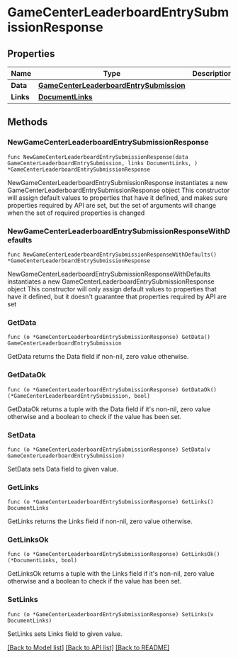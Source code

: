 # GameCenterLeaderboardEntrySubmissionResponse

## Properties

Name | Type | Description | Notes
------------ | ------------- | ------------- | -------------
**Data** | [**GameCenterLeaderboardEntrySubmission**](GameCenterLeaderboardEntrySubmission.md) |  | 
**Links** | [**DocumentLinks**](DocumentLinks.md) |  | 

## Methods

### NewGameCenterLeaderboardEntrySubmissionResponse

`func NewGameCenterLeaderboardEntrySubmissionResponse(data GameCenterLeaderboardEntrySubmission, links DocumentLinks, ) *GameCenterLeaderboardEntrySubmissionResponse`

NewGameCenterLeaderboardEntrySubmissionResponse instantiates a new GameCenterLeaderboardEntrySubmissionResponse object
This constructor will assign default values to properties that have it defined,
and makes sure properties required by API are set, but the set of arguments
will change when the set of required properties is changed

### NewGameCenterLeaderboardEntrySubmissionResponseWithDefaults

`func NewGameCenterLeaderboardEntrySubmissionResponseWithDefaults() *GameCenterLeaderboardEntrySubmissionResponse`

NewGameCenterLeaderboardEntrySubmissionResponseWithDefaults instantiates a new GameCenterLeaderboardEntrySubmissionResponse object
This constructor will only assign default values to properties that have it defined,
but it doesn't guarantee that properties required by API are set

### GetData

`func (o *GameCenterLeaderboardEntrySubmissionResponse) GetData() GameCenterLeaderboardEntrySubmission`

GetData returns the Data field if non-nil, zero value otherwise.

### GetDataOk

`func (o *GameCenterLeaderboardEntrySubmissionResponse) GetDataOk() (*GameCenterLeaderboardEntrySubmission, bool)`

GetDataOk returns a tuple with the Data field if it's non-nil, zero value otherwise
and a boolean to check if the value has been set.

### SetData

`func (o *GameCenterLeaderboardEntrySubmissionResponse) SetData(v GameCenterLeaderboardEntrySubmission)`

SetData sets Data field to given value.


### GetLinks

`func (o *GameCenterLeaderboardEntrySubmissionResponse) GetLinks() DocumentLinks`

GetLinks returns the Links field if non-nil, zero value otherwise.

### GetLinksOk

`func (o *GameCenterLeaderboardEntrySubmissionResponse) GetLinksOk() (*DocumentLinks, bool)`

GetLinksOk returns a tuple with the Links field if it's non-nil, zero value otherwise
and a boolean to check if the value has been set.

### SetLinks

`func (o *GameCenterLeaderboardEntrySubmissionResponse) SetLinks(v DocumentLinks)`

SetLinks sets Links field to given value.



[[Back to Model list]](../README.md#documentation-for-models) [[Back to API list]](../README.md#documentation-for-api-endpoints) [[Back to README]](../README.md)


